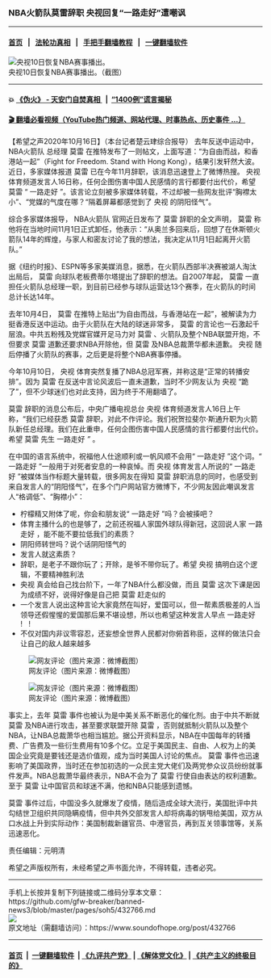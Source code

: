 ### NBA火箭队莫雷辞职 央视回复“一路走好”遭嘲讽
------------------------

#### [首页](https://github.com/gfw-breaker/banned-news3/blob/master/README.md) &nbsp;&nbsp;|&nbsp;&nbsp; [法轮功真相](https://github.com/begood0513/basic/blob/master/README.md)  &nbsp;&nbsp;|&nbsp;&nbsp; [手把手翻墙教程](https://github.com/gfw-breaker/guides/wiki)  &nbsp;&nbsp;|&nbsp;&nbsp; [一键翻墙软件](https://github.com/gfw-breaker/nogfw/blob/master/README.md)  



<div><img alt="央视10日恢复NBA赛事播出。" src="https://img.soundofhope.org/2020-10/76065-1602388592202.jpg"/>
<br/><figcaption class="caption">
 央视10日恢复NBA赛事播出。（截图）
</figcaption></div><hr/>

#### 💥 [《伪火》 - 天安门自焚真相 ](http://158.247.195.190:10000/videos/blog/weihuo.html)&nbsp; |&nbsp; [“1400例”谎言揭秘  ](http://158.247.195.190:10000/videos/blog/jiexi1400.html)

#### [ 🎬  翻墙必看视频（YouTube热门频道、网站代理、时事热点、历史事件 ...）](https://github.com/gfw-breaker/links/blob/master/banned.md)

<div><div class="Content__Wrapper sc-1bvya0-0 grZQxZ">
 <p class="meta-top">
  <span class="meta">
   【希望之声2020年10月16日】（本台记者楚云珒综合报导）
  </span>
  去年反送中运动中，
  <ok href="/term/173000">
   NBA火箭队
  </ok>
  总经理
  <ok href="/term/172997">
   莫雷
  </ok>
  在推特发布了一则帖文，上面写道：“为自由而战，和香港站一起”（Fight for Freedom. Stand with Hong Kong），结果引发轩然大波。近日，多家媒体报道
  <ok href="/term/172997">
   莫雷
  </ok>
  已在今年11月辞职，该消息迅速登上了微博热搜。
  <ok href="/term/2563">
   央视
  </ok>
  体育频道发言人16日称，任何企图伤害中国人民感情的言行都要付出代价，希望
  <ok href="/term/172997">
   莫雷
  </ok>
  “
  <ok href="/term/399100">
   一路走好
  </ok>
  ”。该言论立刻被多家媒体转载，不过却被一些网友批评“胸襟太小”、“党媒的气度在哪？“隔着屏幕都感觉到了
  <ok href="/term/2563">
   央视
  </ok>
  的阴阳怪气”。
 </p>
 <p>
  综合多家媒体报导，
  <ok href="/term/173000">
   NBA火箭队
  </ok>
  官网近日发布了
  <ok href="/term/172997">
   莫雷
  </ok>
  辞职的全文声明，
  <ok href="/term/172997">
   莫雷
  </ok>
  称他将在当地时间11月1日正式卸任，他表示：“从奥兰多回来后，回想了在休斯顿火箭队14年的辉煌，与家人和密友讨论了我的想法，我决定从11月1日起离开火箭队。”
 </p>
 <div class="AD_Embed__Wrap-sc-1xslmin-0 igMuqX module desktop">
  <div>
  </div>
 </div>
 <p>
  据《纽约时报》、ESPN等多家美媒消息，据悉，在火箭队西部半决赛被湖人淘汰出局后，
  <ok href="/term/172997">
   莫雷
  </ok>
  向球队老板费蒂尔塔提出了辞职的想法。自2007年起，
  <ok href="/term/172997">
   莫雷
  </ok>
  一直担任火箭队总经理一职，到目前已经参与球队运营达13个赛季，在火箭队的时间总计长达14年。
 </p>
 <p>
  去年10月4日，
  <ok href="/term/172997">
   莫雷
  </ok>
  在推特上贴出“为自由而战，与香港站在一起”，被解读为力挺香港反送中运动。由于火箭队在大陆的球迷非常多，
  <ok href="/term/172997">
   莫雷
  </ok>
  的言论也一石激起千层浪。中共五粉残及党媒官媒开足马力对
  <ok href="/term/172997">
   莫雷
  </ok>
  、火箭队及整个NBA联盟开炮，不但要求
  <ok href="/term/172997">
   莫雷
  </ok>
  道歉还要求NBA开除他，但
  <ok href="/term/172997">
   莫雷
  </ok>
  及NBA总裁萧华都未道歉。
  <ok href="/term/2563">
   央视
  </ok>
  随后停播了火箭队的赛事，之后更是将整个NBA赛事停播。
 </p>
 <p>
  今年10月10日，
  <ok href="/term/2563">
   央视
  </ok>
  体育突然复播了NBA总冠军赛，并称这是“正常的转播安排”。因为
  <ok href="/term/172997">
   莫雷
  </ok>
  在反送中言论风波后一直未道歉，当时不少网友认为
  <ok href="/term/2563">
   央视
  </ok>
  “跪了”，但不少球迷们也对此支持，因为终于不用翻墙了。
 </p>
 <p>
  <ok href="/term/172997">
   莫雷
  </ok>
  辞职的消息公布后，中央广播电视总台
  <ok href="/term/2563">
   央视
  </ok>
  体育频道发言人16日上午称，“我们已经获悉
  <ok href="/term/172997">
   莫雷
  </ok>
  辞职，对此不作评论。我们祝贺拉斐尔·斯通升职为火箭队新任总经理。我们在此重申，任何企图伤害中国人民感情的言行都要付出代价。希望
  <ok href="/term/172997">
   莫雷
  </ok>
  先生
  <ok href="/term/399100">
   一路走好
  </ok>
  <em>
   ”
  </em>
  。 ​
 </p>
 <p>
  在中国的语言系统中，祝福他人仕途顺利或一帆风顺不会用“
  <ok href="/term/399100">
   一路走好
  </ok>
  ”这个词。“
  <ok href="/term/399100">
   一路走好
  </ok>
  ”一般用于对死者安息的一种哀悼。而
  <ok href="/term/2563">
   央视
  </ok>
  体育发言人所说的“
  <ok href="/term/399100">
   一路走好
  </ok>
  ”被媒体当作标题大量转载，很多网友在得知
  <ok href="/term/172997">
   莫雷
  </ok>
  辞职消息的同时，也感受到来自发言人的“阴阳怪气”，在多个门户网站官方微博下，不少网友因此嘲讽发言人“格调低”、“胸襟小”：
 </p>
 <ul>
  <li>
   柠檬精又附体了呢，你会和朋友说“
   <ok href="/term/399100">
    一路走好
   </ok>
   ”吗？会被揍吧？
  </li>
  <li>
   体育主播什么的也是够了，之前还祝福人家国外球队得新冠，这回说人家
   <ok href="/term/399100">
    一路走好
   </ok>
   ，能不能不要拉低我们的素质？
  </li>
  <li>
   阴阳师转世吗？说个话阴阳怪气的
  </li>
  <li>
   发言人就这素质？
  </li>
  <li>
   辞职，是老子不跟你玩了；开除，是爷不带你玩了。希望
   <ok href="/term/2563">
    央视
   </ok>
   搞明白这个逻辑，不要精神胜利法
  </li>
  <li>
   <ok href="/term/2563">
    央视
   </ok>
   真会给自己找台阶下，一年了NBA什么都没做，而且
   <ok href="/term/172997">
    莫雷
   </ok>
   这次下课是因为成绩不好，说得好像是自己把
   <ok href="/term/172997">
    莫雷
   </ok>
   赶走似的
  </li>
  <li>
   一个发言人说出这种言论大家竟然在叫好，爱国可以，但一帮素质极差的人当领导还假惺惺的爱国那后果不堪设想，所以也希望这种发言人早点
   <ok href="/term/399100">
    一路走好
   </ok>
   !   !
  </li>
  <li>
   不仅对国内非议零容忍，还妄想全世界人民都对你俯首称臣，这样的做法只会让自己的敌人越来越多
  </li>
 </ul>
 <figure class="OImage__StyledFigure-sc-1lfley0-0 hHSfVg">
  <img alt="网友评论（图片来源：微博截图）" src="https://img.soundofhope.org/2020-10/1602858268451.png"/>
  <br/><figcaption>
   网友评论（图片来源：微博截图）
  </figcaption>
 </figure>
 <figure class="OImage__StyledFigure-sc-1lfley0-0 hHSfVg">
  <img alt="网友评论（图片来源：微博截图）" src="https://img.soundofhope.org/2020-10/1602858300321.png"/>
  <br/><figcaption>
   网友评论（图片来源：微博截图）
  </figcaption>
 </figure>
 <p>
  事实上，去年
  <ok href="/term/172997">
   莫雷
  </ok>
  事件也被认为是中美关系不断恶化的催化剂。由于中共不断就
  <ok href="/term/172997">
   莫雷
  </ok>
  及NBA进行攻击，甚至要求联盟开除
  <ok href="/term/172997">
   莫雷
  </ok>
  ，否则就抵制火箭队以及整个NBA，让NBA总裁萧华也相当尴尬。据公开资料显示，NBA在中国每年的转播费、广告费及一些衍生费用有10多个亿。立足于美国民主、自由、人权为上的美国企业究竟是要钱还是选价值观，成为当时美国人讨论的焦点。
  <ok href="/term/172997">
   莫雷
  </ok>
  事件也迅速影响了美国政界，当时还在参加初选的一众民主党大佬们及两党参众议员纷纷就事件发声。NBA总裁萧华最终表示，NBA不会为了
  <ok href="/term/172997">
   莫雷
  </ok>
  行使自由表达的权利道歉。至于
  <ok href="/term/172997">
   莫雷
  </ok>
  让中国官员和球迷不满，他和NBA只能感到遗憾。
 </p>
 <p>
  <ok href="/term/172997">
   莫雷
  </ok>
  事件过后，中国没多久就爆发了疫情，随后造成全球大流行，美国批评中共勾结世卫组织共同隐瞒疫情，但中共外交部发言人却将病毒的锅甩给美国，双方从口水战上升到实际动作：美国制裁新疆官员、中港官员，再到互关领事馆等，关系迅速恶化。
 </p>
 <p class="meta-btm">
  责任编辑：元明清
 </p>
 <p class="meta-btm">
  希望之声版权所有，未经希望之声书面允许，不得转载，违者必究。
 </p>
</div>
</div>
<hr/>
手机上长按并复制下列链接或二维码分享本文章：<br/>
https://github.com/gfw-breaker/banned-news3/blob/master/pages/soh5/432766.md <br/>
<a href='https://github.com/gfw-breaker/banned-news3/blob/master/pages/soh5/432766.md'><img src='https://github.com/gfw-breaker/banned-news3/blob/master/pages/soh5/432766.md.png'/></a> <br/>
原文地址（需翻墙访问）：https://www.soundofhope.org/post/432766


------------------------
#### [首页](https://github.com/gfw-breaker/banned-news3/blob/master/README.md) &nbsp;|&nbsp; [一键翻墙软件](https://github.com/gfw-breaker/nogfw/blob/master/README.md) &nbsp;| [《九评共产党》](https://github.com/gfw-breaker/9ping.md/blob/master/README.md#九评之一评共产党是什么) | [《解体党文化》](https://github.com/gfw-breaker/jtdwh.md/blob/master/README.md) | [《共产主义的终极目的》](https://github.com/gfw-breaker/gczydzjmd.md/blob/master/README.md)


<img src='http://gfw-breaker.win/banned-news3/pages/soh5/432766.md' width='0px' height='0px'/>